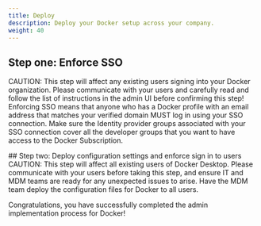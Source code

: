 ```yaml
---
title: Deploy 
description: Deploy your Docker setup across your company.
weight: 40
---
```


## Step one: Enforce SSO
CAUTION: This step will affect any existing users signing into your Docker organization.  Please communicate with your users and carefully read and follow the list of instructions in the admin UI before confirming this step!  Enforcing SSO means that anyone who has a Docker profile with an email address that matches your verified domain MUST log in using your SSO connection.  Make sure the Identity provider groups associated with your SSO connection cover all the developer groups that you want to have access to the Docker Subscription.

## Step two: Deploy configuration settings and enforce sign in to users
CAUTION: This step will affect all existing users of Docker Desktop.  Please communicate with your users before taking this step, and ensure IT and MDM teams are ready for any unexpected issues to arise.  Have the MDM team deploy the configuration files for Docker to all users.  

Congratulations, you have successfully completed the admin implementation process for Docker!  
